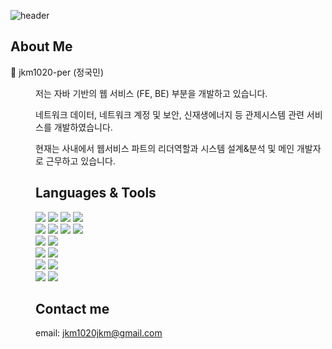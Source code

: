 
![header](https://capsule-render.vercel.app/api?type=waving&color=gradient&customColorList=0,2,2,5,30height=300&section=header&text=WELCOME&fontSize=90)
## About Me ##
👨 jkm1020-per (정국민)
<dir>
  <p>저는 자바 기반의 웹 서비스 (FE, BE) 부분을 개발하고 있습니다.</p>
  <p>네트워크 데이터, 네트워크 계정 및 보안, 신재생에너지 등 관제시스템 관련 서비스를 개발하였습니다.</p>
  <p>현재는 사내에서 웹서비스 파트의 리더역할과 시스템 설계&분석 및 메인 개발자로 근무하고 있습니다.</p>
</div>

## Languages & Tools ##
<div>
  <img src="https://img.shields.io/badge/Spring-lightgrey?style=plastic&logo=Spring&logoColor=#6DB33F">
  <img src="https://img.shields.io/badge/SpringBoot-lightgrey?style=plastic&logo=Spring Boot&logoColor=#6DB33F">
  <img src="https://img.shields.io/badge/java-green?style=plastic">
  <img src="https://img.shields.io/badge/JSP-blue?style=plastic">
</div>
<div>
  <img src="https://img.shields.io/badge/HTML-green?style=plastic&logo=HTML5&logoColor=#E34F26">
  <img src="https://img.shields.io/badge/Javascript-yellowgreen?style=plastic&logo=JavaScript&logoColor=#F7DF1E">
  <img src="https://img.shields.io/badge/jQueryt-blue?style=plastic&logo=jQuery&logoColor=#0769AD">
  <img src="https://img.shields.io/badge/Ionic-blue?style=plastic&logo=Ionic&logoColor=#3880FF">
<div>
<div>
  <img src="https://img.shields.io/badge/MySQL-DDE072?style=plastic&logo=MySQL&logoColor=#4479A1">
  <img src="https://img.shields.io/badge/PostgreSQL-DDE072?style=plastic&logo=PostgreSQL&logoColor=#4169E1">
<div>
<div>
  <img src="https://img.shields.io/badge/GitHub-black?style=plastic&logo=GitHub&logoColor=#181717">
  <img src="https://img.shields.io/badge/SVN-black?style=plastic">
<div>
<div>
  <img src="https://img.shields.io/badge/Eclipse-2C2255?style=plastic&logo=Eclipse IDE&logoColor=#2C2255">
  <img src="https://img.shields.io/badge/STS-green?style=plastic&logo=Spring&logoColor=#6DB33F">
<div>
<div>
  <img src="https://img.shields.io/badge/Redmine-B32024?style=plastic&logo=Redmine&logoColor=#B32024">
  <img src="https://img.shields.io/badge/Jenkins-D24939?style=plastic&logo=Jenkins&logoColor=#D24939">
<div>

## Contact me ##
email: jkm1020jkm@gmail.com  
<!--
![footer](https://capsule-render.vercel.app/api?section=footer&type=waving&color=gradient&customColorList=0,2,2,5,30)
-->

<!--
**jkm1020-per/jkm1020-per** is a ✨ _special_ ✨ repository because its `README.md` (this file) appears on your GitHub profile.

Here are some ideas to get you started:

- 🔭 I’m currently working on ...
- 🌱 I’m currently learning ...
- 👯 I’m looking to collaborate on ...
- 🤔 I’m looking for help with ...
- 💬 Ask me about ...
- 📫 How to reach me: ...
- 😄 Pronouns: ...
- ⚡ Fun fact: ...
-->
